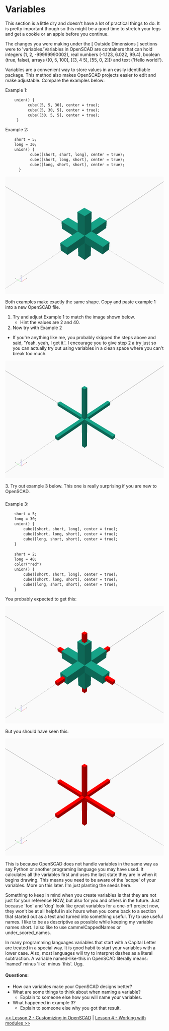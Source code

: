 # Variables
This section is a little dry and doesn't have a lot of practical things to do. It is pretty important though so this might be a good time to stretch your legs and get a cookie or an apple before you continue.

The changes you were making under the [ Outside Dimensions ] sections were to 'variables.'Variables in OpenSCAD are containers that can hold integers (1, 2, -99999990002), real numbers (-1.123, 6.022, 99.4), boolean (true, false), arrays ([0, 5, 100], [[3, 4 5], [55, 0, 2]]) and text ('Hello world!').

Variables are a convenient way to store values in an easily identifiable package. This method also makes OpenSCAD projects easier to edit and make adjustable.  Compare the examples below:

Example 1:
```
    union() {
          cube([5, 5, 30], center = true);
          cube([5, 30, 5], center = true);
          cube([30, 5, 5], center = true);
     }
```

Example 2:

```
    short = 5;
    long = 30;
    union() {
           cube([short, short, long], center = true);
           cube([short, long, short], center = true);
           cube([long, short, short], center = true);
      }
```

![Example 1 & Example 2](./Lessons/Lesson_3_-_Ex1.png)

Both examples make exactly the same shape. Copy and paste example 1 into a new OpenSCAD file.  
1. Try and adjust Example 1 to match the image shown below. 
    - Hint the values are 2 and 40.
2. Now try with Example 2
  - If you're anything like me, you probably skipped the steps above and said, 'Yeah, yeah, I get it.'. I encourage you to give step 2 a try just so you can actually try out using variables in a clean space where you can't break too much.
  
![Example 1 & Example 2 updated](./Lessons/Lesson_3_-_Ex2.png)

3\. Try out example 3 below. This one is really surprising if you are new to OpenSCAD.
###

Example 3:
```
    short = 5;
    long = 30;
    union() {
        cube([short, short, long], center = true);
        cube([short, long, short], center = true);
        cube([long, short, short], center = true);
    }

    short = 2;
    long = 40;
    color("red")
    union() {
        cube([short, short, long], center = true);
        cube([short, long, short], center = true);
        cube([long, short, short], center = true);
    }
```
You probably expected to get this:

![Expectation Example 3](./Lessons/Lesson_3_-_Ex3.1.png)

But you should have seen this:

![Example 3](./Lessons/Lesson_3_-_Ex3.png)

This is because OpenSCAD does not handle variables in the same way as say Python or another programing language you may have used. It calculates all the variables first and uses the last state they are in when it begins drawing. This means you need to be aware of the 'scope' of your variables. More on this later. I'm just planting the seeds here.

Something to keep in mind when you create variables is that they are not just for your reference NOW, but also for you and others in the future. Just because 'foo' and 'dog' look like great variables for a one-off project now, they won't be at all helpful in six hours when you come back to a section that started out as a test and turned into something useful. Try to use useful names. I like to be as descriptive as possible while keeping my variable names short. I also like to use cammelCappedNames or under_scored_names. 

In many programming languages variables that start with a Capital Letter are treated in a special way. It is good habit to start your variables with a lower case. Also, most languages will try to interpret dashes as a literal subtraction. A variable named-like-this in OpenSCAD literally means: 'named' minus 'like' minus 'this'.  Ugg. 

#### Questions:
* How can variables make your OpenSCAD designs better?
* What are some things to think about when naming a variable?  
    * Explain to someone else how you will name your variables.
* What happened in example 3? 
    * Explain to someone else why you got that result.


[<< Lesson 2 - Customizing in OpenSCAD](./Lesson2_OpenSCAD.md) | [Lesson 4 - Working with modules >>](./Lesson4_Modules.scad)
